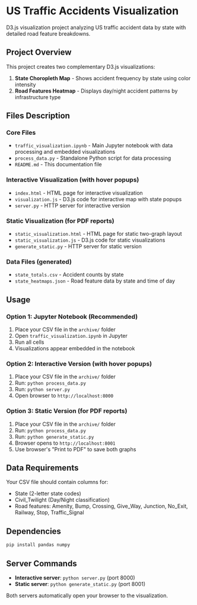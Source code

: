 # US Traffic Accidents Visualization

D3.js visualization project analyzing US traffic accident data by state with detailed road feature breakdowns.

## Project Overview

This project creates two complementary D3.js visualizations:
1. **State Choropleth Map** - Shows accident frequency by state using color intensity
2. **Road Features Heatmap** - Displays day/night accident patterns by infrastructure type

## Files Description

### Core Files
- `traffic_visualization.ipynb` - Main Jupyter notebook with data processing and embedded visualizations
- `process_data.py` - Standalone Python script for data processing
- `README.md` - This documentation file

### Interactive Visualization (with hover popups)
- `index.html` - HTML page for interactive visualization
- `visualization.js` - D3.js code for interactive map with state popups
- `server.py` - HTTP server for interactive version

### Static Visualization (for PDF reports)
- `static_visualization.html` - HTML page for static two-graph layout
- `static_visualization.js` - D3.js code for static visualizations
- `generate_static.py` - HTTP server for static version

### Data Files (generated)
- `state_totals.csv` - Accident counts by state
- `state_heatmaps.json` - Road feature data by state and time of day

## Usage

### Option 1: Jupyter Notebook (Recommended)
1. Place your CSV file in the `archive/` folder
2. Open `traffic_visualization.ipynb` in Jupyter
3. Run all cells
4. Visualizations appear embedded in the notebook

### Option 2: Interactive Version (with hover popups)
1. Place your CSV file in the `archive/` folder
2. Run: `python process_data.py`
3. Run: `python server.py`
4. Open browser to `http://localhost:8000`

### Option 3: Static Version (for PDF reports)
1. Place your CSV file in the `archive/` folder
2. Run: `python process_data.py`
3. Run: `python generate_static.py`
4. Browser opens to `http://localhost:8001`
5. Use browser's "Print to PDF" to save both graphs

## Data Requirements

Your CSV file should contain columns for:
- State (2-letter state codes)
- Civil_Twilight (Day/Night classification)
- Road features: Amenity, Bump, Crossing, Give_Way, Junction, No_Exit, Railway, Stop, Traffic_Signal

## Dependencies

```bash
pip install pandas numpy
```

## Server Commands

- **Interactive server**: `python server.py` (port 8000)
- **Static server**: `python generate_static.py` (port 8001)

Both servers automatically open your browser to the visualization.
